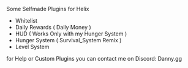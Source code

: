 Some Selfmade Plugins for Helix

- Whitelist 
- Daily Rewards ( Daily Money )
- HUD ( Works Only with my Hunger System )
- Hunger System ( Survival_System Remix )
- Level System



for Help or Custom Plugins you can contact me on Discord: Danny.gg
